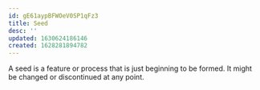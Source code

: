 ```yaml
---
id: gE61aypBFWOeV0SP1qFz3
title: Seed
desc: ''
updated: 1630624186146
created: 1628281894782
---
```


A seed is a feature or process that is just beginning to be formed. It might be changed or discontinued at any point.

